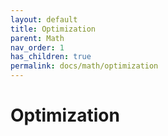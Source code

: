 ```yaml
---
layout: default
title: Optimization
parent: Math
nav_order: 1
has_children: true
permalink: docs/math/optimization
---
```


# Optimization